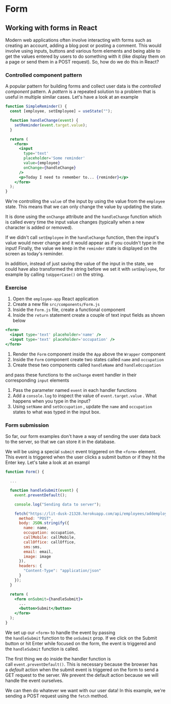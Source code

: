 # Form

## Working with forms in React

Modern web applications often involve interacting with forms such as creating an account, adding a blog post or posting a comment. This would involve using inputs, buttons and various form elements and being able to get the values entered by users to do something with it (like display them on a page or send them in a POST request). So, how do we do this in React?

### Controlled component pattern

A popular pattern for building forms and collect user data is the *controlled component* pattern. A *pattern* is a repeated solution to a problem that is useful in multiple similar cases. Let's have a look at an example

```jsx
function SimpleReminder() {
  const [employee, setEmployee] = useState("");

  function handleChange(event) {
    setReminder(event.target.value);
  }

  return (
    <form>
      <input
        type='text'
        placeholder='Some reminder'
        value={employee}
        onChange={handleChange}
      />
      <p>Today I need to remember to... {reminder}</p>
    </form>
  );
}
```

We're controlling the `value` of the input by using the value from the `employee` state. This means that we can only change the value by updating the state.

It is done using the `onChange` attribute and the `handleChange` function which is called every time the input value changes (typically when a new character is added or removed).

If we didn't call `setEmployee` in the `handleChange` function, then the input's value would never change and it would appear as if you couldn't type in the input! Finally, the value we keep in the `reminder` state is displayed on the screen as today's reminder.

In addition, instead of just saving the value of the input in the state, we could have also transformed the string before we set it with `setEmployee`, for example by calling `toUpperCase()` on the string.

### Exercise

1. Open the `employee-app` React application
2. Create a new file `src/components/Form.js`
3. Inside the `Form.js` file, create a functional component
4. Inside the `return` statement create a couple of text input fields as shown below

```jsx
<form>
  <input type='text' placeholder='name' />
  <input type='text' placeholder='occupation' />
</form>
```

1. Render the `Form` component inside the `App` above the `Wrapper` component
2. Inside the `Form` component create two states called `name` and `occupation`
3. Create these two components called `handleName` and `handleOccupation`

and pass these functions to the `onChange` event handler in their corresponding `input` elements

1. Pass the parameter named `event` in each handler functions
2. Add a `console.log` to inspect the value of `event.target.value` . What happens when you type in the input?
3. Using `setName` and `setOccupation` , update the `name` and `occupation` states to what was typed in the input box.

### Form submission

So far, our form examples don't have a way of sending the user data back to the server, so that we can store it in the database.

We will be using a special `submit` event triggered on the `<form>` element. This event is triggered when the user clicks a submit button or if they hit the Enter key. Let's take a look at an exampl

```jsx
function Form() {

  ...

  function handleSubmit(event) {
    event.preventDefault();

    console.log("Sending data to server");

    fetch("https://lit-dusk-21328.herokuapp.com/api/employees/addemployees", {
      method: "POST",
      body: JSON.stringify({
        name: name,
        occupation: occupation,
        callMobile: callMobile,
        callOffice: callOffice,
        sms:sms,
        email: email,
        image: image
      }),
      headers: {
        "Content-Type": "application/json"
      }
    });
  }

  return (
    <form onSubmit={handleSubmit}>
      ...
      <button>Submit</button>
    </form>
  );
}
```

We set up our `<form>` to handle the event by passing the `handleSubmit` function to the `onSubmit` prop. If we click on the Submit button or hit Enter while focused on the form, the event is triggered and the `handleSubmit` function is called.

The first thing we do inside the handler function is call `event.preventDefault()`. This is necessary because the browser has a *default* action when the submit event is triggered on the form to send a GET request to the server. We prevent the default action because we will handle the event ourselves.

We can then do whatever we want with our user data! In this example, we're sending a POST request using the `fetch` method.
